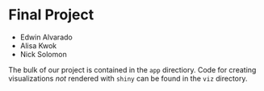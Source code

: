 # Final Project

- Edwin Alvarado
- Alisa Kwok
- Nick Solomon

The bulk of our project is contained in the `app` directiory. 
Code for creating visualizations *not* rendered with `shiny` can be found in the `viz` directory.
